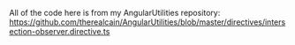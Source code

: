All of the code here is from my AngularUtilities repository: https://github.com/therealcain/AngularUtilities/blob/master/directives/intersection-observer.directive.ts
